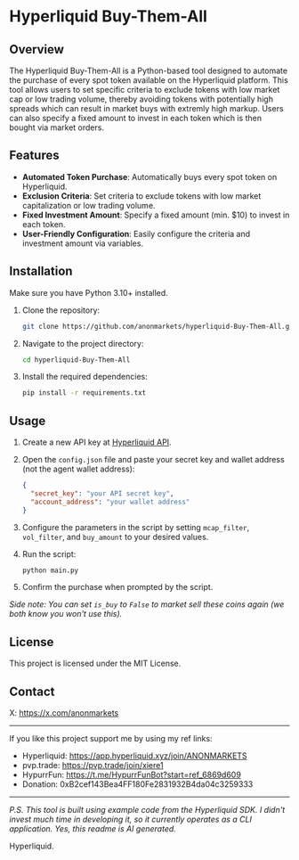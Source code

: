 # Hyperliquid Buy-Them-All

## Overview

The Hyperliquid Buy-Them-All is a Python-based tool designed to automate the purchase of every spot token available on the Hyperliquid platform. This tool allows users to set specific criteria to exclude tokens with low market cap or low trading volume, thereby avoiding tokens with potentially high spreads which can result in market buys with extremly high markup. Users can also specify a fixed amount to invest in each token which is then bought via market orders.


## Features

- **Automated Token Purchase**: Automatically buys every spot token on Hyperliquid.
- **Exclusion Criteria**: Set criteria to exclude tokens with low market capitalization or low trading volume.
- **Fixed Investment Amount**: Specify a fixed amount (min. $10) to invest in each token.
- **User-Friendly Configuration**: Easily configure the criteria and investment amount via variables.

## Installation

Make sure you have Python 3.10+ installed.

1. Clone the repository:
   ```bash
   git clone https://github.com/anonmarkets/hyperliquid-Buy-Them-All.git
   ```
2. Navigate to the project directory:
   ```bash
   cd hyperliquid-Buy-Them-All
   ```
3. Install the required dependencies:
   ```bash
   pip install -r requirements.txt
   ```

## Usage

1. Create a new API key at [Hyperliquid API](https://app.hyperliquid.xyz/API).

2. Open the `config.json` file and paste your secret key and wallet address (not the agent wallet address):
   ```json
   {
     "secret_key": "your API secret key",
     "account_address": "your wallet address"
   }
   ```

3. Configure the parameters in the script by setting `mcap_filter`, `vol_filter`, and `buy_amount` to your desired values.

4. Run the script:
   ```bash
   python main.py
   ```

5. Confirm the purchase when prompted by the script.

_Side note: You can set `is_buy` to `False` to market sell these coins again (we both know you won't use this)._


## License

This project is licensed under the MIT License.

## Contact

X: https://x.com/anonmarkets

___

If you like this project support me by using my ref links:

- Hyperliquid: https://app.hyperliquid.xyz/join/ANONMARKETS
- pvp.trade: https://pvp.trade/join/xiere1
- HypurrFun: https://t.me/HypurrFunBot?start=ref_6869d609
- Donation: 0xB2cef143Bea4FF180Fe2831932B4da04c3259333
___

_P.S. This tool is built using example code from the Hyperliquid SDK. I didn't invest much time in developing it, so it currently operates as a CLI application. Yes, this readme is AI generated._


Hyperliquid.
